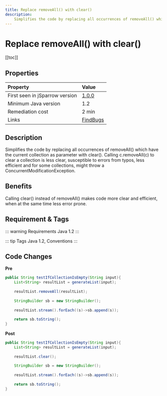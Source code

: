 ```yaml
---
title: Replace removeAll() with clear()
description:
    Simplifies the code by replacing all occurrences of removeAll() which have the current collection as parameter with clear().
---
```


# Replace removeAll() with clear()

[[toc]]

## Properties

| Property                        | Value |
|:------------------------------- |:----- |
| First seen in jSparrow version  | [1.0.0](/eclipse/release-notes.html#_1-0-0) |
| Minimum Java version            | 1.2   |
| Remediation cost                | 2 min |
| Links                           | [FindBugs](http://findbugs.sourceforge.net/bugDescriptions.html#DMI_USING_REMOVEALL_TO_CLEAR_COLLECTION) |

## Description

Simplifies the code by replacing all occurrences of removeAll() which have the current collection as parameter with clear(). Calling c.removeAll(c) to clear a collection is less clear, susceptible to errors from typos, less efficient and for some collections, might throw a ConcurrentModificationException.   

## Benefits

Calling clear() instead of removeAll() makes code more clear and efficient, when at the same time less error prone.

## Requirement & Tags

::: warning Requirements
Java 1.2
:::

::: tip Tags
Java 1.2, Conventions
:::

## Code Changes

__Pre__

```java
public String testIfCollectionIsEmpty(String input){
    List<String> resultList = generateList(input);
     
    resultList.removeAll(resultList);
     
    StringBuilder sb = new StringBuilder();
     
    resultList.stream().forEach((s)->sb.append(s));
     
    return sb.toString();
}
```

__Post__

```java	
public String testIfCollectionIsEmpty(String input){
    List<String> resultList = generateList(input);
     
    resultList.clear();
     
    StringBuilder sb = new StringBuilder();
     
    resultList.stream().forEach((s)->sb.append(s));
     
    return sb.toString();
}
```
